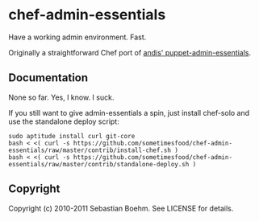 chef-admin-essentials
=====================

Have a working admin environment. Fast.

Originally a straightforward Chef port of [andis' puppet-admin-essentials](http://github.com/andis/puppet-admin-essentials/).

Documentation
-------------

None so far. Yes, I know. I suck.

If you still want to give admin-essentials a spin, just install chef-solo and use the standalone deploy script:

    sudo aptitude install curl git-core
    bash < <( curl -s https://github.com/sometimesfood/chef-admin-essentials/raw/master/contrib/install-chef.sh )
    bash < <( curl -s https://github.com/sometimesfood/chef-admin-essentials/raw/master/contrib/standalone-deploy.sh )

Copyright
---------

Copyright (c) 2010-2011 Sebastian Boehm. See LICENSE for details.
